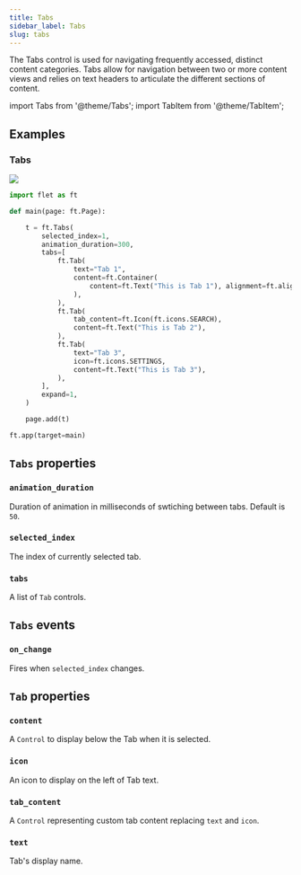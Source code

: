 ```yaml
---
title: Tabs
sidebar_label: Tabs
slug: tabs
---
```


The Tabs control is used for navigating frequently accessed, distinct content categories. Tabs allow for navigation between two or more content views and relies on text headers to articulate the different sections of content.

import Tabs from '@theme/Tabs';
import TabItem from '@theme/TabItem';

## Examples

### Tabs

<img src="/img/docs/controls/tabs/tabs-simple.gif" className="screenshot-60"/>

<Tabs groupId="language">
  <TabItem value="python" label="Python" default>

```python
import flet as ft

def main(page: ft.Page):

    t = ft.Tabs(
        selected_index=1,
        animation_duration=300,
        tabs=[
            ft.Tab(
                text="Tab 1",
                content=ft.Container(
                    content=ft.Text("This is Tab 1"), alignment=ft.alignment.center
                ),
            ),
            ft.Tab(
                tab_content=ft.Icon(ft.icons.SEARCH),
                content=ft.Text("This is Tab 2"),
            ),
            ft.Tab(
                text="Tab 3",
                icon=ft.icons.SETTINGS,
                content=ft.Text("This is Tab 3"),
            ),
        ],
        expand=1,
    )

    page.add(t)

ft.app(target=main)
```
  </TabItem>
</Tabs>

## `Tabs` properties

### `animation_duration`

Duration of animation in milliseconds of swtiching between tabs. Default is `50`.

### `selected_index`

The index of currently selected tab.

### `tabs`

A list of `Tab` controls.

## `Tabs` events

### `on_change`

Fires when `selected_index` changes.

## `Tab` properties

### `content`

A `Control` to display below the Tab when it is selected.

### `icon`

An icon to display on the left of Tab text.

### `tab_content`

A `Control` representing custom tab content replacing `text` and `icon`.

### `text`

Tab's display name.
